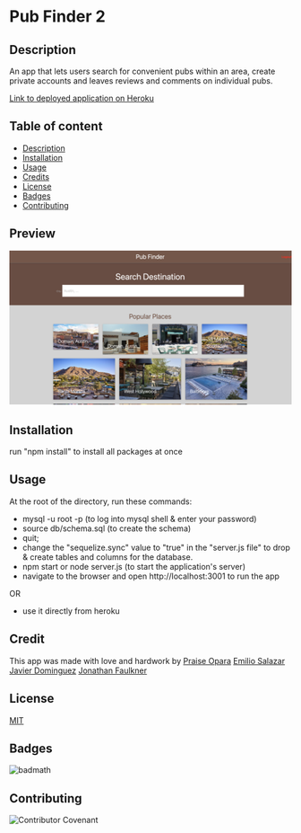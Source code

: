 # Pub Finder 2

## Description
An app that lets users search for convenient pubs within an area, create private accounts and leaves reviews and comments on individual pubs.

[Link to deployed application on Heroku](https://)

## Table of content
* [Description](#description)
* [Installation](#installation)
* [Usage](#usage)
* [Credits](#credits)
* [License](#license)
* [Badges](#Badges)
* [Contributing](#contributing)

## Preview
![Preview 1](public/images/Previewpic.png)

## Installation
run "npm install" to install all packages at once

## Usage 

At the root of the directory, run these commands:

* mysql -u root -p (to log into mysql shell & enter your password)
* source db/schema.sql (to create the schema)
* quit;
* change the "sequelize.sync" value to "true" in the "server.js file" to drop & create tables and columns for the database.
* npm start or node server.js (to start the application's server)
* navigate to the browser and open http://localhost:3001 to run the app

OR 

* use it directly from heroku

## Credit
This app was made with love and hardwork by 
[Praise Opara](https://github.com/kingopara)
[Emilio Salazar](https://github.com/Emilio-Salazar)
[Javier Dominguez](https://github.com/JaviD17)
[Jonathan Faulkner](https://github.com/JonnyFaulkner)

## License

[MIT](https://opensource.org/licenses/MIT)

## Badges

![badmath](https://img.shields.io/github/languages/top/nielsenjared/badmath)

## Contributing

![Contributor Covenant](https://img.shields.io/badge/Contributor%20Covenant-2.0-4baaaa.svg)

